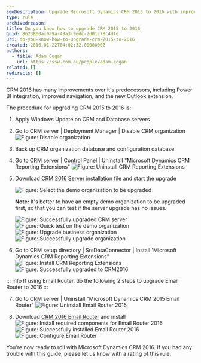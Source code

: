 ```yaml
---
seoDescription: Upgrade Microsoft Dynamics CRM 2015 to 2016 with improved navigation and Power BI integration.
type: rule
archivedreason:
title: Do you know how to upgrade CRM 2015 to 2016
guid: 8623800a-0a9a-49a3-9edc-2d01c78c4dfe
uri: do-you-know-how-to-upgrade-crm-2015-to-2016
created: 2016-01-22T04:02:32.0000000Z
authors: 
  - title: Adam Cogan
    url: https://ssw.com.au/people/adam-cogan
related: []
redirects: []
---
```


CRM 2016 has many improvements over it's predecessors, including Power BI integration, improved navigation, and the new Outlook extension.

The procedure for upgrading CRM 2015 to 2016 is:

<!--endintro-->

1. Apply Windows Update on CRM and Database servers

2. Go to CRM server | Deployment Manager | Disable CRM organization
   ![Figure: Disable organization](disable_org.png)

3. Back up CRM organization database and configuration database

4. Go to CRM server | Control Panel | Uninstall "Microsoft Dynamics CRM Reporting Extensions"
   ![Figure: Uninstall CRM Reporting Extensions](uninstall_reportingextensions.png)

5. Download [CRM 2016 Server installation file](https://www.microsoft.com/en-us/download/details.aspx?id=50372&WT.mc_id=DX-MVP-33518) and start the upgrade

   ![Figure: Select the demo organization to be upgraded](upgrade_demoorg.png)

   **Note:** It's better to have an empty demo organization to be upgraded first, so that you can test if the server upgrade has no issues.

   ![Figure: Successfully upgraded CRM server](upgrade_successfully.png)
   ![Figure: Quick test on the demo organization](test_demo_org.png)
   ![Figure: Upgrade business organization](upgrade_businessOrg.png)
   ![Figure: Successfully upgrade organization](upgrade_org_successfully.png)

7. Go to CRM setup directory | SrsDataConnector | Install 'Microsoft Dynamics CRM Reporting Extensions"
   ![Figure: Install CRM Reporting Extensions](install_reporting_extensions.png)
   ![Figure: Successfully upgraded to CRM2016](upgrade_to_crm2016.png)

::: info
If using Email Router, do the following 2 steps to upgrade Email Router to 2016
:::

7. Go to CRM server | Uninstall "Microsoft Dynamics CRM 2015 Email Router"
   ![Figure: Uninstall Email Router 2015](uninstall_emailRouter.png)

8. Download [CRM 2016 Email Router](https://www.microsoft.com/en-us/download/details.aspx?id=50373&WT.mc_id=DX-MVP-33518) and install
   ![Figure: Install required components for Email Router 2016](install_emailRouter.png)
   ![Figure: Successfully installed Email Router 2016](emailRouter_installtionFinish.png)
   ![Figure: Configure Email Router](configurate_emailrouter_2.png)

You're now ready to roll with Microsoft Dynamics CRM 2016. If you had any trouble with this guide, please let us know with a rating of this rule.
